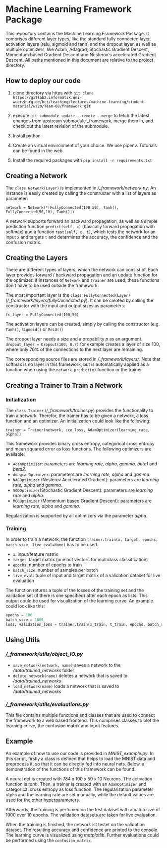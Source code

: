 # Machine Learning Framework Package

This repository contains the Machine Learning Framework Package. It comprises different layer types, like the standard fully connected layer, activation layers (relu, sigmoid and tanh) and the dropout layer, as well as multiple optimizers, like Adam, Adagrad, Stochastic Gradient Descent, Momentum based Gradient Descent and Nesterov's accelerated Gradient Descent. All paths mentioned in this document are relative to the project directory.

## How to deploy our code
1. clone directory via https with
`git clone https://gitlab2.informatik.uni-wuerzburg.de/hci/teaching/lectures/machine-learning/student-material/ws20/Team-08/framework.git` 


2. execute `git submodule update --remote --merge` to fetch the latest changes from upstream submodule _framework, merge them in, and check out the latest revision of the submodule.

3. Install python

4. Create an virtual environment of your choice. We use pipenv. Tutorials can be found in the web.

5. Install the required packages with `pip install -r requirements.txt`

## Creating a Network

The  `class Network(Layer)` is implemented in */_framework/network.py*. An instance is easily created by calling the constructer with a list of layers as parameter:

`network = Network(*[FullyConnected(100,50), Tanh(), FullyConnected(50,10), Tanh()])`

A network supports forward an backward propagation, as well as a simple prediction function `predict(self, x)` (basically forward propagation with softmax) and a function `test(self, x, t)`, which tests the network for an input `x` and targets `t` and determines the accuracy, the confidence and the confusion matrix.

## Creating the Layers

There are different types of layers, which the network can consist of. Each layer provides forward / backward propagation and an update function for the optimizer. If instances of `Network` and `Trainer` are used, these functions don't have to be used outside the framework.

The most important layer is the `class FullyConnected(Layer)` (*/_framework/layers/fullyConnected.py*). It can be created by calling the constructor with the input and output sizes as parameters:

`fc_layer = FullyConnected(100,50)`

The activation layers can be created, simply by calling the constructor (e.g. `Tanh()`, `Sigmoid()` or `ReLU()`)

The dropout layer needs a size and a propability *p* as an argument. `dropout_layer = Dropout(100, 0.7)` for example creates a layer of size 100, where only 70% of the connections to the next layer are remaining.

The corresponding source files are stored in */_framework/layers/*. Note that softmax is no layer in this framework, but is automatically applied as a function when using the `network.predict(x)` function or the trainer.

## Creating a Trainer to Train a Network

### Initialization

The `class Trainer` (*/_framework/trainer.py*) provides the functionality to train a network. Therefor, the trainer has to be given a network, a loss function and an optimizer. An initialization could look like the following:

`trainer = Trainer(network, cce_loss, AdamOptimizer(learning_rate, alpha))`

This framework provides binary cross entropy, categorical cross entropy and mean squared error as loss functions.
The following optimizers are available:
* `AdamOptimizer`: parameters are *learning rate, alpha, gamma, beta1* and *beta2*.
* `AdagradOptimizer`: parameters are *learning rate, alpha* and *gamma*.
* `NAGOptimizer` (Nesterov Accelerated Gradient): parameters are *learning rate, alpha* and *gamma*.
* `SGDOptimizer`(Stochastic Gradient Descent): parameters are *learning rate* and *alpha*.
* `MGDOptimizer` (Momentum based Gradient Descent): parameters are *learning rate, alpha* and *gamma*.

Regularization is supported by all optimizers via the parameter *alpha*.

### Training

In order to train a network, the function `trainer.train(x, target, epochs, batch_size, live_eval=None)` has to be used. 
* `x`: input/feature matrix
* `target`: target matrix (one hot vectors for multiclass classification)
* `epochs`: number of epochs to train
* `batch_size`: number of samples per batch
* `live_eval`: tuple of input and target matrix of a validation dataset for live evaluation

The function returns a tuple of the losses of the training set and the validation set (if there is one specified) after each epoch as lists. This output could be used for visualization of the learning curve.
An example could look like this:
```python
epochs = 100
batch_size = 1000
loss, validation_loss = trainer.train(x_train, t_train, epochs, batch_size, live_eval=(x_test, t_test))
```

## Using Utils

### */_framework/utils/object_IO.py*
* `save_network(network, name)` saves a network to the */data/trained_networks* folder
* `delete_network(name)` deletes a network that is saved to */data/trained_networks*
* `load_network(name)` loads a network that is saved to */data/trained_networks*

### */_framework/utils/evaluations.py*
This file contains multiple functions and classes that are used to connect the framework to a web based frontend. This comprises classes to plot the learning curve, the confusion matrix and input features.

## Example
An example of how to use our code is provided in *MNIST_example.py*. In this script, firstly a class is defined that helps to load the MNIST data and preprocess it, so that it can be directly fed into neural nets.
Below, a demonstration of the functions of this framework can be found.

A neural net is created with 784 x 100 x 50 x 10 Neurons. The activation function is *tanh*.
Then, a trainer is created with an `AdamOptimizer` and categorical cross entropy as loss function. The regularization parameter `alpha` and the learning rate are set manually, while the default values are used for the other hyperparameters.

Afterwards, the training is perfomed on the test dataset with a batch size of 1000 over 10 epochs. The validation datasets are taken for live evaluation.

When the training is finished, the network ist testet on the validation dataset. The resulting accuracy and confidence are printed to the console. The learning curve is visualized using *matplotlib*. Further evaluations could be performed using the `confusion_matrix`.